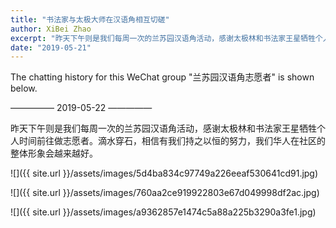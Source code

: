 ```yaml
---
title: "书法家与太极大师在汉语角相互切磋"
author: XiBei Zhao
excerpt: "昨天下午则是我们每周一次的兰苏园汉语角活动，感谢太极林和书法家王星牺牲个人时间前往做志愿者。滴水穿石，相信有我们持之以恒的努力，我们华人在社区的整体形象会越来越好"
date: "2019-05-21"
---
```


The chatting history for this WeChat group "兰苏园汉语角志愿者" is shown below.

—————  2019-05-22  —————

昨天下午则是我们每周一次的兰苏园汉语角活动，感谢太极林和书法家王星牺牲个人时间前往做志愿者。滴水穿石，相信有我们持之以恒的努力，我们华人在社区的整体形象会越来越好。

![]({{ site.url }}/assets/images/5d4ba834c97749a226eeaf530641cd91.jpg)

![]({{ site.url }}/assets/images/760aa2ce919922803e67d049998df2ac.jpg)

![]({{ site.url }}/assets/images/a9362857e1474c5a88a225b3290a3fe1.jpg)
